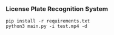 ### License Plate Recognition System
```
pip install -r requirements.txt
python3 main.py -i test.mp4 -d
```